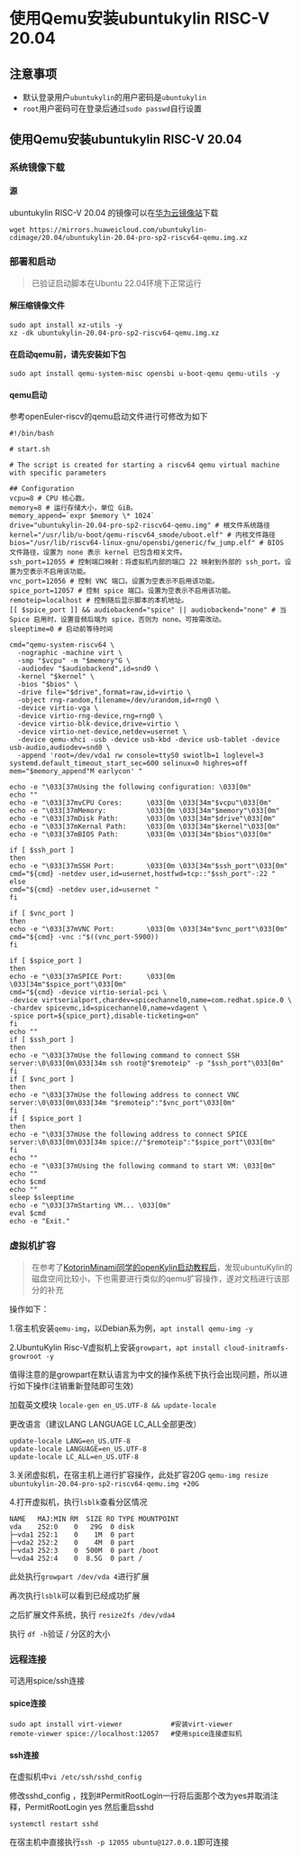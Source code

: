 # 使用Qemu安装ubuntukylin RISC-V 20.04 

## 注意事项

- 默认登录用户`ubuntukylin`的用户密码是`ubuntukylin`
- `root`用户密码可在登录后通过`sudo passwd`自行设置

## 使用Qemu安装ubuntukylin RISC-V 20.04 

### 系统镜像下载

#### 源

ubuntukylin RISC-V 20.04 的镜像可以在[华为云镜像站](https://mirrors.huaweicloud.com/ubuntukylin-cdimage/20.04/)下载
```shell
wget https://mirrors.huaweicloud.com/ubuntukylin-cdimage/20.04/ubuntukylin-20.04-pro-sp2-riscv64-qemu.img.xz
```
### 部署和启动

> 已验证启动脚本在Ubuntu 22.04环境下正常运行

#### 解压缩镜像文件

```shell
sudo apt install xz-utils -y
xz -dk ubuntukylin-20.04-pro-sp2-riscv64-qemu.img.xz
```

#### 在启动qemu前，请先安装如下包

```shell
sudo apt install qemu-system-misc opensbi u-boot-qemu qemu-utils -y
```

#### qemu启动
参考openEuler-riscv的qemu启动文件进行可修改为如下

```shell
#!/bin/bash

# start.sh

# The script is created for starting a riscv64 qemu virtual machine with specific parameters

## Configuration
vcpu=8 # CPU 核心数。
memory=8 # 运行存储大小，单位 GiB。
memory_append=`expr $memory \* 1024`
drive="ubuntukylin-20.04-pro-sp2-riscv64-qemu.img" # 根文件系统路径
kernel="/usr/lib/u-boot/qemu-riscv64_smode/uboot.elf" # 内核文件路径
bios="/usr/lib/riscv64-linux-gnu/opensbi/generic/fw_jump.elf" # BIOS 文件路径，设置为 none 表示 kernel 已包含相关文件。
ssh_port=12055 # 控制端口映射：将虚拟机内部的端口 22 映射到外部的 ssh_port。设置为空表示不启用该功能。
vnc_port=12056 # 控制 VNC 端口。设置为空表示不启用该功能。
spice_port=12057 # 控制 spice 端口。设置为空表示不启用该功能。
remoteip=localhost # 控制随后显示脚本的本机地址。
[[ $spice_port ]] && audiobackend="spice" || audiobackend="none" # 当 Spice 启用时，设置音频后端为 spice，否则为 none。可按需改动。
sleeptime=0 # 启动前等待时间

cmd="qemu-system-riscv64 \
  -nographic -machine virt \
  -smp "$vcpu" -m "$memory"G \
  -audiodev "$audiobackend",id=snd0 \
  -kernel "$kernel" \
  -bios "$bios" \
  -drive file="$drive",format=raw,id=virtio \
  -object rng-random,filename=/dev/urandom,id=rng0 \
  -device virtio-vga \
  -device virtio-rng-device,rng=rng0 \
  -device virtio-blk-device,drive=virtio \
  -device virtio-net-device,netdev=usernet \
  -device qemu-xhci -usb -device usb-kbd -device usb-tablet -device usb-audio,audiodev=snd0 \
  -append 'root=/dev/vda1 rw console=ttyS0 swiotlb=1 loglevel=3 systemd.default_timeout_start_sec=600 selinux=0 highres=off mem="$memory_append"M earlycon' "

echo -e "\033[37mUsing the following configuration: \033[0m"
echo ""
echo -e "\033[37mvCPU Cores:      \033[0m \033[34m"$vcpu"\033[0m"
echo -e "\033[37mMemory:          \033[0m \033[34m"$memory"\033[0m"
echo -e "\033[37mDisk Path:       \033[0m \033[34m"$drive"\033[0m"
echo -e "\033[37mKernal Path:     \033[0m \033[34m"$kernel"\033[0m"
echo -e "\033[37mBIOS Path:       \033[0m \033[34m"$bios"\033[0m"

if [ $ssh_port ]
then
echo -e "\033[37mSSH Port:        \033[0m \033[34m"$ssh_port"\033[0m"
cmd="${cmd} -netdev user,id=usernet,hostfwd=tcp::"$ssh_port"-:22 "
else
cmd="${cmd} -netdev user,id=usernet "
fi

if [ $vnc_port ]
then
echo -e "\033[37mVNC Port:        \033[0m \033[34m"$vnc_port"\033[0m"
cmd="${cmd} -vnc :"$((vnc_port-5900))
fi

if [ $spice_port ]
then
echo -e "\033[37mSPICE Port:      \033[0m \033[34m"$spice_port"\033[0m"
cmd="${cmd} -device virtio-serial-pci \
-device virtserialport,chardev=spicechannel0,name=com.redhat.spice.0 \
-chardev spicevmc,id=spicechannel0,name=vdagent \
-spice port=${spice_port},disable-ticketing=on"
fi
echo ""
if [ $ssh_port ]
then
echo -e "\033[37mUse the following command to connect SSH server:\0\033[0m\033[34m ssh root@"$remoteip" -p "$ssh_port"\033[0m"
fi
if [ $vnc_port ]
then
echo -e "\033[37mUse the following address to connect VNC server:\0\033[0m\033[34m "$remoteip":"$vnc_port"\033[0m"
fi
if [ $spice_port ]
then
echo -e "\033[37mUse the following address to connect SPICE server:\0\033[0m\033[34m spice://"$remoteip":"$spice_port"\033[0m"
fi
echo ""
echo -e "\033[37mUsing the following command to start VM: \033[0m"
echo ""
echo $cmd
echo ""
sleep $sleeptime
echo -e "\033[37mStarting VM... \033[0m"
eval $cmd
echo -e "Exit."
```


### 虚拟机扩容
> 在参考了[KotorinMinami同学的openKylin启动教程后](https://github.com/KotorinMinami/plct-working/tree/main/openKylin)，发现ubuntuKylin的磁盘空间比较小，下也需要进行类似的qemu扩容操作，遂对文档进行该部分的补充

操作如下：

1.宿主机安装`qemu-img`，以Debian系为例，`apt install qemu-img -y`

2.UbuntuKylin Risc-V虚拟机上安装`growpart`，`apt install cloud-initramfs-growroot -y`

值得注意的是growpart在默认语言为中文的操作系统下执行会出现问题，所以进行如下操作(注销重新登陆即可生效)

加载英文模块
`locale-gen en_US.UTF-8 && update-locale` 

更改语言（建议LANG LANGUAGE LC_ALL全部更改）
```shell
update-locale LANG=en_US.UTF-8
update-locale LANGUAGE=en_US.UTF-8
update-locale LC_ALL=en_US.UTF-8
```

3.关闭虚拟机，在宿主机上进行扩容操作，此处扩容20G
`qemu-img resize ubuntukylin-20.04-pro-sp2-riscv64-qemu.img +20G`

4.打开虚拟机，执行`lsblk`查看分区情况
```shell
NAME   MAJ:MIN RM  SIZE RO TYPE MOUNTPOINT
vda    252:0    0   29G  0 disk 
├─vda1 252:1    0    1M  0 part 
├─vda2 252:2    0    4M  0 part 
├─vda3 252:3    0  500M  0 part /boot
└─vda4 252:4    0  8.5G  0 part /

```
此处执行`growpart /dev/vda 4`进行扩展

再次执行`lsblk`可以看到已经成功扩展

之后扩展文件系统，执行 `resize2fs /dev/vda4`

执行 `df -h`验证 / 分区的大小

### 远程连接
可选用spice/ssh连接
#### spice连接
```shell
sudo apt install virt-viewer            #安装virt-viewer
remote-viewer spice://localhost:12057   #使用spice连接虚拟机
```
#### ssh连接
在虚拟机中`vi /etc/ssh/sshd_config`

修改sshd_config ，找到#PermitRootLogin一行将后面那个改为yes并取消注释，PermitRootLogin yes 然后重启sshd

`systemctl restart sshd`

在宿主机中直接执行`ssh -p 12055 ubuntu@127.0.0.1`即可连接